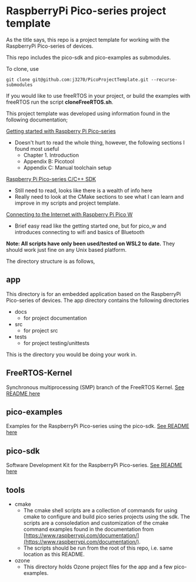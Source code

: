 # RaspberryPi Pico-series project template

As the title says, this repo is a project template for working with the RaspberryPi Pico-series of devices. 

This repo includes the pico-sdk and pico-examples as submodules.  

To clone, use

````
git clone git@github.com:j3270/PicoProjectTemplate.git --recurse-submodules
````

If you would like to use freeRTOS in your project, or build the examples with freeRTOS run the script **cloneFreeRTOS.sh**.

This project template was developed using information found in the following documentation;

[Getting started with Raspberry Pi Pico-series](https://datasheets.raspberrypi.com/pico/getting-started-with-pico.pdf)
- Doesn't hurt to read the whole thing, however, the following sections I found most useful
    - Chapter 1. Introduction
    - Appendix B: Picotool
    - Appendix C: Manual toolchain setup

[Raspberry Pi Pico-series C/C++ SDK](https://datasheets.raspberrypi.com/pico/raspberry-pi-pico-c-sdk.pdf)
- Still need to read, looks like there is a wealth of info here
- Really need to look at the CMake sections to see what I can learn and improve in my scripts and project template.

[Connecting to the Internet with Raspberry Pi Pico W](https://datasheets.raspberrypi.com/picow/connecting-to-the-internet-with-pico-w.pdf)
- Brief easy read like the getting started one, but for pico_w and introduces connecting to wifi and basics of Bluetooth

**Note: All scripts have only been used/tested on WSL2 to date.**  They should work just fine on any Unix based platform.

The directory structure is as follows,

## app

This directory is for an embedded application based on the RaspberryPi Pico-series of devices.  The app directory contains the following directories

- docs
    - for project documentation
- src
    - for project src
- tests
    - for project testing/unittests

This is the directory you would be doing your work in.

## FreeRTOS-Kernel

Synchronous multiprocessing (SMP) branch of the FreeRTOS Kernel.
[See README here](https://github.com/FreeRTOS/FreeRTOS-Kernel)

## pico-examples

Examples for the RaspberryPi Pico-series using the pico-sdk.
[See README here](https://github.com/raspberrypi/pico-examples)

## pico-sdk

Software Development Kit for the RaspberryPi Pico-series.
[See README here](https://github.com/raspberrypi/pico-sdk)

## tools

- cmake
    - The cmake shell scripts are a collection of commands for using cmake to configure and build pico series projects using the sdk.  The scripts are a consoledation and customization of the cmake command examples found in the documentation from [https://www.raspberrypi.com/documentation/](https://www.raspberrypi.com/documentation/).
    - The scripts should be run from the root of this repo, i.e. same location as this README.
- ozone
    - This directory holds Ozone project files for the app and a few pico-examples.
